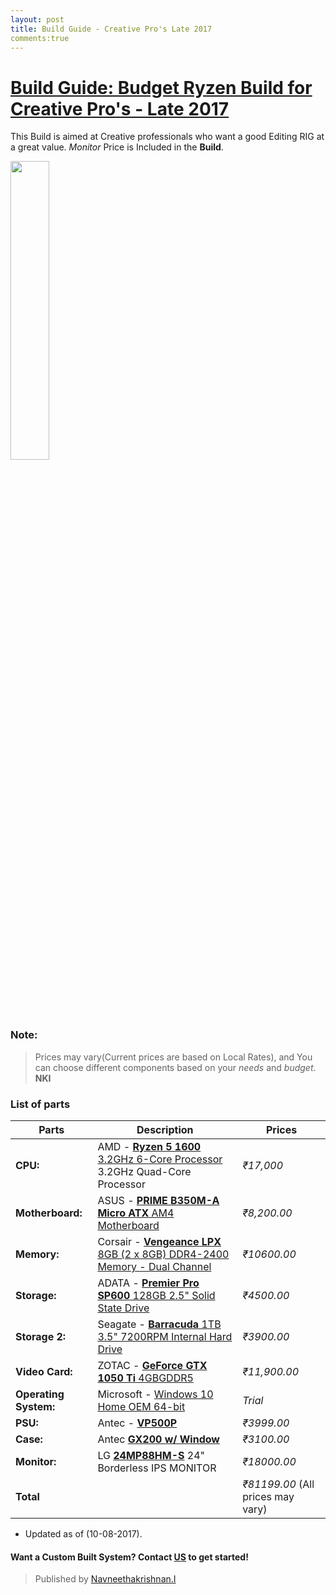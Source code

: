 ```yaml
---
layout: post
title: Build Guide - Creative Pro's Late 2017
comments:true
---
```


# [Build Guide: Budget Ryzen Build for Creative Pro's - Late 2017](https://in.pcpartpicker.com/list/JWT3Yr)

This Build is aimed at Creative professionals who want a good Editing RIG at a great value. _Monitor_ Price is Included in the **Build**.

<img src="https://cdn.rawgit.com/Navneet-Suresh/media/4bec4bbf/photos/169751_RYZEN_E_RGB.jpg" height="35%" width="35%">

### Note:
> Prices may vary(Current prices are based on Local Rates), and You can choose different components based on your _needs_ and _budget_. **NKI**

### List of parts

| Parts | Description | Prices |
| --- | --- | --- |
| **CPU:** |  AMD - [**Ryzen 5 1600** 3.2GHz 6-Core Processor](https://in.pcpartpicker.com/product/mV98TW/amd-ryzen-5-1600-32ghz-6-core-processor-yd1600bbaebox) 3.2GHz Quad-Core Processor | _₹17,000_ |
| **Motherboard:** | ASUS - [**PRIME B350M-A Micro ATX** AM4 Motherboard](https://in.pcpartpicker.com/product/nLx9TW/asus-prime-b350m-a-micro-atx-am4-motherboard-prime-b350m-a) | _₹8,200.00_ |
| **Memory:** | Corsair - [**Vengeance LPX** 8GB (2 x 8GB) DDR4-2400 Memory - Dual Channel](https://in.pcpartpicker.com/product/y9rcCJ/corsair-memory-cmk16gx4m2a2400c16) | _₹10600.00_ |
| **Storage:** | ADATA - [**Premier Pro SP600** 128GB 2.5" Solid State Drive](https://in.pcpartpicker.com/product/zc8Zxr/a-data-internal-hard-drive-asp600s3128gmc) | _₹4500.00_ |
| **Storage 2:** | Seagate - [**Barracuda** 1TB 3.5" 7200RPM Internal Hard Drive](https://in.pcpartpicker.com/product/kLmLrH/seagate-internal-hard-drive-st31000524as) | _₹3900.00_ | 
| **Video Card:** | ZOTAC - [**GeForce GTX 1050 Ti** 4GBGDDR5](https://in.pcpartpicker.com/product/NndFf7/zotac-geforce-gtx-1050-ti-4gb-mini-video-card-zt-p10510a-10) | _₹11,900.00_ |
| **Operating System:** | Microsoft - [Windows 10 Home OEM 64-bit](https://in.pcpartpicker.com/product/wtgPxr/microsoft-os-kw900140) | _Trial_ | 
| **PSU:** | Antec -  [**VP500P**](https://in.pcpartpicker.com/product/Yf7CmG/antec-power-supply-vp500p) | _₹3999.00_ |
| **Case:** | Antec [**GX200 w/ Window**](http://www.antec.com/product.php?id=707136&fid=5022077&lan=uk) | _₹3100.00_ |
| **Monitor:** | LG [**24MP88HM-S**](http://www.lgbrandstore.com/in/it-projector/it/ips-monitor/24mp88hv-s.html) 24" Borderless IPS MONITOR | _₹18000.00_ | 
| **Total** |  | _₹81199.00_ (All prices may vary) |


* Updated as of (10-08-2017).
#### Want a Custom Built System? Contact [US](http://www.technavneet.com/contact/) to get started! 
> Published by [Navneethakrishnan.I](http://www.technavneet.com)


